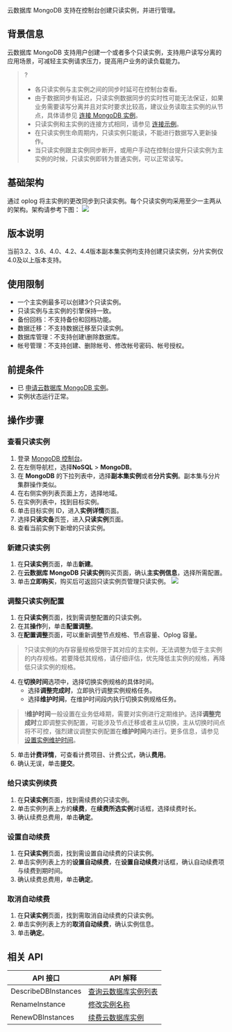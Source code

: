 云数据库 MongoDB 支持在控制台创建只读实例，并进行管理。

## 背景信息
云数据库 MongoDB 支持用户创建一个或者多个只读实例，支持用户读写分离的应用场景，可减轻主实例请求压力，提高用户业务的读负载能力。
>? 
>- 各只读实例与主实例之间的同步时延可在控制台查看。
>- 由于数据同步有延迟，只读实例数据同步的实时性可能无法保证，如果业务需要读写分离并且对实时要求比较高，建议业务读取主实例的从节点，具体请参见 [连接 MongoDB 实例](https://cloud.tencent.com/document/product/240/3563#uri-.E6.96.B9.E5.BC.8F)。
>- 只读实例和主实例的连接方式相同，请参见 [连接示例](https://cloud.tencent.com/document/product/240/3563)。
>- 在只读实例生命周期内，只读实例只能读，不能进行数据写入更新操作。
>- 当只读实例跟主实例同步断开，或用户手动在控制台提升只读实例为主实例的时候，只读实例即转为普通实例，可以正常读写。

## 基础架构 
通过 oplog 将主实例的更改同步到只读实例。每个只读实例均采用至少一主两从的架构。架构请参考下图：
![](https://main.qcloudimg.com/raw/dd4316c0d814aabfb1f05bf337976c1c.svg)

## 版本说明
当前3.2、3.6、4.0、4.2、4.4版本副本集实例均支持创建只读实例，分片实例仅4.0及以上版本支持。

## 使用限制 
- 一个主实例最多可以创建3个只读实例。
- 只读实例与主实例的引擎保持一致。
- 备份回档：不支持备份和回档功能。
- 数据迁移：不支持数据迁移至只读实例。
- 数据库管理：不支持创建\删除数据库。
- 帐号管理：不支持创建、删除帐号、修改帐号密码、帐号授权。

## 前提条件
- 已 [申请云数据库 MongoDB 实例](https://cloud.tencent.com/document/product/240/3551)。
- 实例状态运行正常。

## 操作步骤
### 查看只读实例
1. 登录 [MongoDB 控制台](https://console.cloud.tencent.com/mongodb/sharding)。
2. 在左侧导航栏，选择**NoSQL** > **MongoDB**。
3. 在 **MongoDB** 的下拉列表中，选择**副本集实例**或者**分片实例**。副本集与分片集群操作类似。
4. 在右侧实例列表页面上方，选择地域。
5. 在实例列表中，找到目标实例。
6. 单击目标实例 ID，进入**实例详情**页面。
7. 选择**只读灾备**页签，进入**只读实例**页面。
8. 查看当前实例下新增的只读实例。

### 新建只读实例
1. 在**只读实例**页面，单击**新建**。
2. 在**云数据库 MongoDB 只读实例**购买页面，确认**主实例信息**，选择所需配置。
3. 单击**立即购买**，购买后可返回只读实例页管理只读实例。
![](https://main.qcloudimg.com/raw/de7253338e01b5e0797b0a5d168df615.png)

### 调整只读实例配置
1. 在**只读实例**页面，找到需调整配置的只读实例。
2. 在其**操作**列，单击**配置调整**。
3. 在**配置调整**页面，可以重新调整节点规格、节点容量、Oplog 容量。
>?只读实例的内存容量规格受限于其对应的主实例，无法调整为低于主实例的内存规格。若要降低其规格，请仔细评估，优先降低主实例的规格，再降低只读实例的规格。
4. 在**切换时间**选项中，选择切换实例规格的具体时间。
   - 选择**调整完成时**，立即执行调整实例规格任务。
   - 选择**维护时间**，在维护时间段内执行切换实例规格任务。
> !**维护时间**一般设置在业务低峰期，需要对实例进行定期维护。选择**调整完成时**立即调整实例配置，可能涉及节点迁移或者主从切换，主从切换时间点将不可控，强烈建议调整实例配置在**维护时间**内进行。更多信息，请参见 [设置实例维护时间](https://cloud.tencent.com/document/product/240/19910)。
5. 单击**计费详情**，可查看计费项目、计费公式，确认**费用**。
6. 确认无误，单击**提交**。

### 给只读实例续费
1. 在**只读实例**页面，找到需续费的只读实例。
2. 单击实例列表上方的**续费**，在**续费所选实例**对话框，选择续费时长。
3. 确认续费总费用，单击**确定**。

### 设置自动续费
1. 在**只读实例**页面，找到需设置自动续费的只读实例。
2. 单击实例列表上方的**设置自动续费**，在**设置自动续费**对话框，确认自动续费项与续费到期时间。
3. 确认续费总费用，单击**确定**。

### 取消自动续费
1. 在**只读实例**页面，找到需取消自动续费的只读实例。
2. 单击实例列表上方的**取消自动续费**，确认实例信息。
3. 单击**确定**。

## 相关 API
| API 接口             | API 解释                                                      |
| ------------------- | ------------------------------------------------------------ |
| DescribeDBInstances | [查询云数据库实例列表](https://cloud.tencent.com/document/api/240/38568) |
| RenameInstance      | [修改实例名称](https://cloud.tencent.com/document/api/240/38563) |
| RenewDBInstances    | [续费云数据库实例](https://cloud.tencent.com/document/api/240/43595) |

